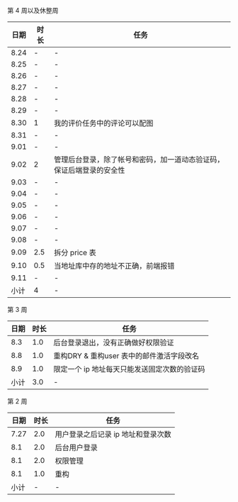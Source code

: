 第 4 周以及休整周

日期 | 时长 | 任务
---- | ---- | ----
8.24 | - | -
8.25 | - | -
8.26 | - | -
8.27 | - | -
8.28 | - | -
8.29 | - | -
8.30 | 1 | 我的评价任务中的评论可以配图
8.31 | - | -
9.01 | - | -
9.02 | 2 | 管理后台登录，除了帐号和密码，加一道动态验证码，保证后端登录的安全性
9.03 | - | -
9.04 | - | -
9.05 | - | -
9.06 | - | -
9.07 | - | -
9.08 | - | -
9.09 | 2.5 | 拆分 price 表
9.10 | 0.5 | 当地址库中存的地址不正确，前端报错
9.11 | - | -
小计 | 4 | -


第 3 周

日期 | 时长 | 任务
---- | ---- | ----
8.3 | 1.0 | 后台登录退出，没有正确做好权限验证
8.8 | 1.0 | 重构DRY & 重构user 表中的邮件激活字段改名
8.9 | 1.0 | 限定一个 ip 地址每天只能发送固定次数的验证码
小计  | 3.0 | -

第 2 周

日期 | 时长 | 任务
---- | ---- | ----
7.27 | 2.0 | 用户登录之后记录 ip 地址和登录次数
8.1 | 2.0 | 后台用户登录
8.1 | 2.0 | 权限管理
8.1 | 1.0 | 重构
小计 | - | -
